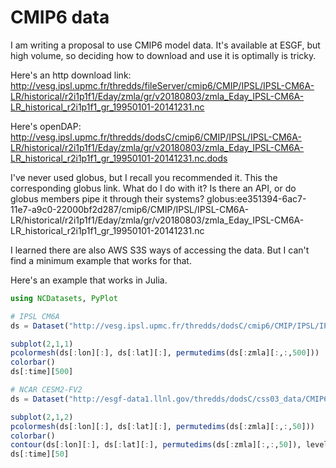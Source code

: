 # CMIP6 data

I am writing a proposal to use CMIP6 model data. It's available at ESGF, but high volume, so deciding how to download and use it is optimally is tricky.

Here's an http download link:
http://vesg.ipsl.upmc.fr/thredds/fileServer/cmip6/CMIP/IPSL/IPSL-CM6A-LR/historical/r2i1p1f1/Eday/zmla/gr/v20180803/zmla_Eday_IPSL-CM6A-LR_historical_r2i1p1f1_gr_19950101-20141231.nc

Here's openDAP:
http://vesg.ipsl.upmc.fr/thredds/dodsC/cmip6/CMIP/IPSL/IPSL-CM6A-LR/historical/r2i1p1f1/Eday/zmla/gr/v20180803/zmla_Eday_IPSL-CM6A-LR_historical_r2i1p1f1_gr_19950101-20141231.nc.dods

I've never used globus, but I recall you recommended it. This the corresponding globus link. What do I do with it? Is there an API, or do globus members pipe it through their systems?
globus:ee351394-6ac7-11e7-a9c0-22000bf2d287/cmip6/CMIP/IPSL/IPSL-CM6A-LR/historical/r2i1p1f1/Eday/zmla/gr/v20180803/zmla_Eday_IPSL-CM6A-LR_historical_r2i1p1f1_gr_19950101-20141231.nc

I learned there are also AWS S3S ways of accessing the data. But I can't find a minimum example that works for that.

Here's an example that works in Julia.
```julia
using NCDatasets, PyPlot

# IPSL CM6A
ds = Dataset("http://vesg.ipsl.upmc.fr/thredds/dodsC/cmip6/CMIP/IPSL/IPSL-CM6A-LR/historical/r2i1p1f1/Eday/zmla/gr/v20180803/zmla_Eday_IPSL-CM6A-LR_historical_r2i1p1f1_gr_19950101-20141231.nc")

subplot(2,1,1)
pcolormesh(ds[:lon][:], ds[:lat][:], permutedims(ds[:zmla][:,:,500]))
colorbar()
ds[:time][500]

# NCAR CESM2-FV2
ds = Dataset("http://esgf-data1.llnl.gov/thredds/dodsC/css03_data/CMIP6/CMIP/NCAR/CESM2-FV2/historical/r2i1p1f1/Eday/zmla/gn/v20200226/zmla_Eday_CESM2-FV2_historical_r2i1p1f1_gn_18500101-18591231.nc")

subplot(2,1,2)
pcolormesh(ds[:lon][:], ds[:lat][:], permutedims(ds[:zmla][:,:,50]))
colorbar()
contour(ds[:lon][:], ds[:lat][:], permutedims(ds[:zmla][:,:,50]), levels=[700], colors="w")
ds[:time][50]

```
